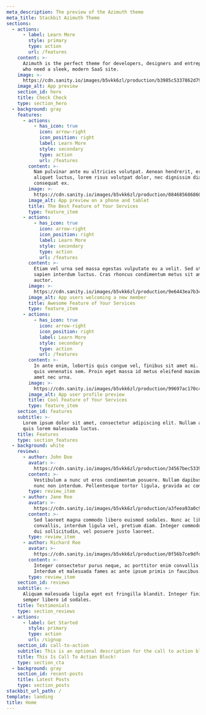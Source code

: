 ```yaml
---
meta_description: The preview of the Azimuth theme
meta_title: Stackbit Azimuth Theme
sections:
  - actions:
      - label: Learn More
        style: primary
        type: action
        url: /features
    content: >-
      Azimuth is the perfect theme for developers, designers and entrepreneurs
      who need a sleek, modern SaaS site. 
    image: >-
      https://cdn.sanity.io/images/b5vkk6zl/production/b3985c5337862d79bd1bb5955875696654047a97-700x580.png
    image_alt: App preview
    section_id: hero
    title: Check Check
    type: section_hero
  - background: gray
    features:
      - actions:
          - has_icon: true
            icon: arrow-right
            icon_position: right
            label: Learn More
            style: secondary
            type: action
            url: /features
        content: >-
          Nam pulvinar ante eu ultricies volutpat. Aenean hendrerit, eros sed
          aliquet luctus, lorem risus volutpat dolor, nec dignissim diam neque
          consequat ex.
        image: >-
          https://cdn.sanity.io/images/b5vkk6zl/production/0846856868609ea696c4f9ab5060a161b805c055-510x620.png
        image_alt: App preview on a phone and tablet
        title: The Best Feature of Your Services
        type: feature_item
      - actions:
          - has_icon: true
            icon: arrow-right
            icon_position: right
            label: Learn More
            style: secondary
            type: action
            url: /features
        content: >-
          Etiam vel urna sed massa egestas vulputate eu a velit. Sed ut nisl nec
          sapien interdum luctus. Cras rhoncus condimentum metus sit amet
          auctor.
        image: >-
          https://cdn.sanity.io/images/b5vkk6zl/production/9e6443ea7b340a7a1bc854906110023cfbb9a13b-562x468.png
        image_alt: App users welcoming a new member
        title: Awesome Feature of Your Services
        type: feature_item
      - actions:
          - has_icon: true
            icon: arrow-right
            icon_position: right
            label: Learn More
            style: secondary
            type: action
            url: /features
        content: >-
          In ante enim, lobortis quis congue vel, finibus sit amet mi. Aenean
          quis venenatis sem. Proin eget massa id metus eleifend maximus sit
          amet nec urna.
        image: >-
          https://cdn.sanity.io/images/b5vkk6zl/production/99697ac170c44b602345076a21405d2be0aa9b81-736x633.png
        image_alt: App user profile preview
        title: Cool Feature of Your Services
        type: feature_item
    section_id: features
    subtitle: >-
      Lorem ipsum dolor sit amet, consectetur adipiscing elit. Nullam a metus
      quis lorem malesuada luctus.
    title: Features
    type: section_features
  - background: white
    reviews:
      - author: John Doe
        avatar: >-
          https://cdn.sanity.io/images/b5vkk6zl/production/34567bec5339473caedaef6c9843d0626a964558-160x160.jpg
        content: >-
          Vestibulum a nunc ut eros condimentum posuere. Nullam dapibus quis
          nunc non interdum. Pellentesque tortor ligula, gravida ac commodo eu.
        type: review_item
      - author: Jane Roe
        avatar: >-
          https://cdn.sanity.io/images/b5vkk6zl/production/a3feea93a0c92ab4aca2276db27b7f2fd44bbe0c-160x160.jpg
        content: >-
          Sed laoreet magna commodo libero euismod sodales. Nunc ac libero
          convallis, interdum ligula vel, pretium diam. Integer commodo sem at
          dui sollicitudin, vel posuere justo laoreet.
        type: review_item
      - author: Richard Roe
        avatar: >-
          https://cdn.sanity.io/images/b5vkk6zl/production/0f56b7ce9dfd0a7dd3c81edfe386712e8051a9dd-160x160.jpg
        content: >-
          Integer consectetur purus neque, ac porttitor enim convallis vitae.
          Interdum et malesuada fames ac ante ipsum primis in faucibus.
        type: review_item
    section_id: reviews
    subtitle: >-
      Aliquam malesuada ligula eget est fringilla blandit. Integer finibus
      semper libero id sodales. 
    title: Testimonials
    type: section_reviews
  - actions:
      - label: Get Started
        style: primary
        type: action
        url: /signup
    section_id: call-to-action
    subtitle: This is an optional description for the call to action block.
    title: This Is Call To Action Block!
    type: section_cta
  - background: gray
    section_id: recent-posts
    title: Latest Posts
    type: section_posts
stackbit_url_path: /
template: landing
title: Home
---
```

